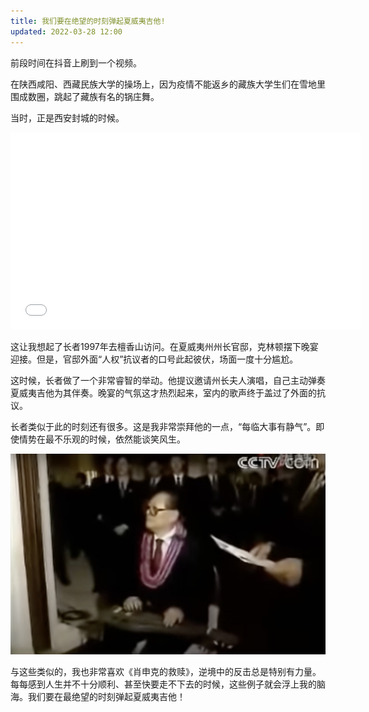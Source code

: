 ```yaml
---
title: 我们要在绝望的时刻弹起夏威夷吉他!
updated: 2022-03-28 12:00
---
```


前段时间在抖音上刷到一个视频。

在陕西咸阳、西藏民族大学的操场上，因为疫情不能返乡的藏族大学生们在雪地里围成数圈，跳起了藏族有名的锅庄舞。

当时，正是西安封城的时候。

<iframe width="560" height="315" src="//player.bilibili.com/player.html?aid=765909369&bvid=BV1tr4y1e7xq&cid=491090762&page=1" scrolling="no" border="0" frameborder="no" framespacing="0" allowfullscreen="true"> </iframe>

<div class="divider"></div>

这让我想起了长者1997年去檀香山访问。在夏威夷州州长官邸，克林顿摆下晚宴迎接。但是，官邸外面“人权”抗议者的口号此起彼伏，场面一度十分尴尬。

这时候，长者做了一个非常睿智的举动。他提议邀请州长夫人演唱，自己主动弹奏夏威夷吉他为其伴奏。晚宴的气氛这才热烈起来，室内的歌声终于盖过了外面的抗议。

长者类似于此的时刻还有很多。这是我非常崇拜他的一点，“每临大事有静气”。即使情势在最不乐观的时候，依然能谈笑风生。

<p align="center">
<img src="/images/hawaii_guitar.jpg" alt="hawaii_guitar" width="800"/>
</p>

<div class="divider"></div>

与这些类似的，我也非常喜欢《肖申克的救赎》，逆境中的反击总是特别有力量。每每感到人生并不十分顺利、甚至快要走不下去的时候，这些例子就会浮上我的脑海。我们要在最绝望的时刻弹起夏威夷吉他！



